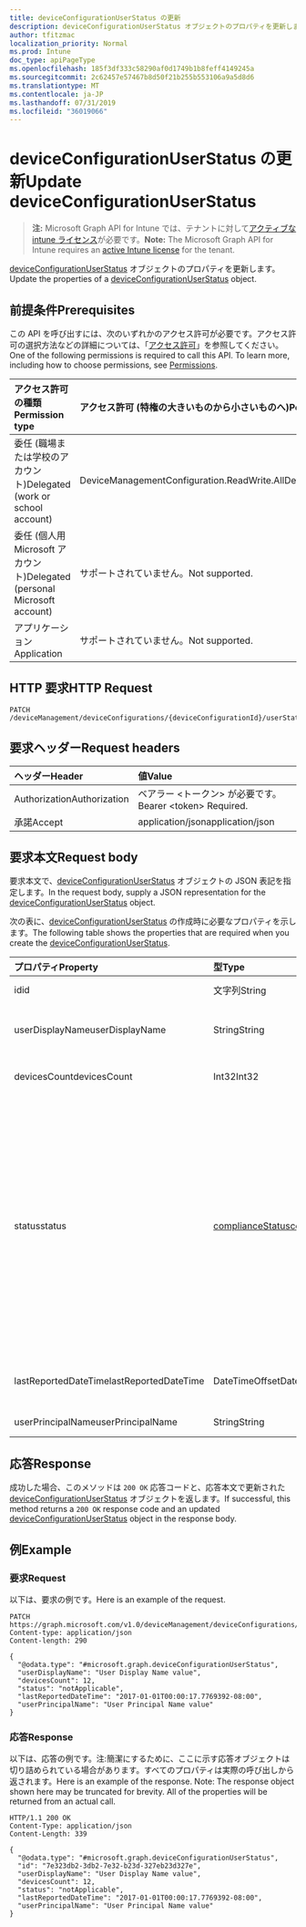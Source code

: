 ```yaml
---
title: deviceConfigurationUserStatus の更新
description: deviceConfigurationUserStatus オブジェクトのプロパティを更新します。
author: tfitzmac
localization_priority: Normal
ms.prod: Intune
doc_type: apiPageType
ms.openlocfilehash: 185f3df333c58290af0d1749b1b8feff4149245a
ms.sourcegitcommit: 2c62457e57467b8d50f21b255b553106a9a5d8d6
ms.translationtype: MT
ms.contentlocale: ja-JP
ms.lasthandoff: 07/31/2019
ms.locfileid: "36019066"
---
```

# <a name="update-deviceconfigurationuserstatus"></a><span data-ttu-id="93709-103">deviceConfigurationUserStatus の更新</span><span class="sxs-lookup"><span data-stu-id="93709-103">Update deviceConfigurationUserStatus</span></span>

> <span data-ttu-id="93709-104">**注:** Microsoft Graph API for Intune では、テナントに対して[アクティブな intune ライセンス](https://go.microsoft.com/fwlink/?linkid=839381)が必要です。</span><span class="sxs-lookup"><span data-stu-id="93709-104">**Note:** The Microsoft Graph API for Intune requires an [active Intune license](https://go.microsoft.com/fwlink/?linkid=839381) for the tenant.</span></span>

<span data-ttu-id="93709-105">[deviceConfigurationUserStatus](../resources/intune-deviceconfig-deviceconfigurationuserstatus.md) オブジェクトのプロパティを更新します。</span><span class="sxs-lookup"><span data-stu-id="93709-105">Update the properties of a [deviceConfigurationUserStatus](../resources/intune-deviceconfig-deviceconfigurationuserstatus.md) object.</span></span>

## <a name="prerequisites"></a><span data-ttu-id="93709-106">前提条件</span><span class="sxs-lookup"><span data-stu-id="93709-106">Prerequisites</span></span>
<span data-ttu-id="93709-p101">この API を呼び出すには、次のいずれかのアクセス許可が必要です。アクセス許可の選択方法などの詳細については、「[アクセス許可](/graph/permissions-reference)」を参照してください。</span><span class="sxs-lookup"><span data-stu-id="93709-p101">One of the following permissions is required to call this API. To learn more, including how to choose permissions, see [Permissions](/graph/permissions-reference).</span></span>

|<span data-ttu-id="93709-109">アクセス許可の種類</span><span class="sxs-lookup"><span data-stu-id="93709-109">Permission type</span></span>|<span data-ttu-id="93709-110">アクセス許可 (特権の大きいものから小さいものへ)</span><span class="sxs-lookup"><span data-stu-id="93709-110">Permissions (from most to least privileged)</span></span>|
|:---|:---|
|<span data-ttu-id="93709-111">委任 (職場または学校のアカウント)</span><span class="sxs-lookup"><span data-stu-id="93709-111">Delegated (work or school account)</span></span>|<span data-ttu-id="93709-112">DeviceManagementConfiguration.ReadWrite.All</span><span class="sxs-lookup"><span data-stu-id="93709-112">DeviceManagementConfiguration.ReadWrite.All</span></span>|
|<span data-ttu-id="93709-113">委任 (個人用 Microsoft アカウント)</span><span class="sxs-lookup"><span data-stu-id="93709-113">Delegated (personal Microsoft account)</span></span>|<span data-ttu-id="93709-114">サポートされていません。</span><span class="sxs-lookup"><span data-stu-id="93709-114">Not supported.</span></span>|
|<span data-ttu-id="93709-115">アプリケーション</span><span class="sxs-lookup"><span data-stu-id="93709-115">Application</span></span>|<span data-ttu-id="93709-116">サポートされていません。</span><span class="sxs-lookup"><span data-stu-id="93709-116">Not supported.</span></span>|

## <a name="http-request"></a><span data-ttu-id="93709-117">HTTP 要求</span><span class="sxs-lookup"><span data-stu-id="93709-117">HTTP Request</span></span>
<!-- {
  "blockType": "ignored"
}
-->
``` http
PATCH /deviceManagement/deviceConfigurations/{deviceConfigurationId}/userStatuses/{deviceConfigurationUserStatusId}
```

## <a name="request-headers"></a><span data-ttu-id="93709-118">要求ヘッダー</span><span class="sxs-lookup"><span data-stu-id="93709-118">Request headers</span></span>
|<span data-ttu-id="93709-119">ヘッダー</span><span class="sxs-lookup"><span data-stu-id="93709-119">Header</span></span>|<span data-ttu-id="93709-120">値</span><span class="sxs-lookup"><span data-stu-id="93709-120">Value</span></span>|
|:---|:---|
|<span data-ttu-id="93709-121">Authorization</span><span class="sxs-lookup"><span data-stu-id="93709-121">Authorization</span></span>|<span data-ttu-id="93709-122">ベアラー &lt;トークン&gt; が必要です。</span><span class="sxs-lookup"><span data-stu-id="93709-122">Bearer &lt;token&gt; Required.</span></span>|
|<span data-ttu-id="93709-123">承諾</span><span class="sxs-lookup"><span data-stu-id="93709-123">Accept</span></span>|<span data-ttu-id="93709-124">application/json</span><span class="sxs-lookup"><span data-stu-id="93709-124">application/json</span></span>|

## <a name="request-body"></a><span data-ttu-id="93709-125">要求本文</span><span class="sxs-lookup"><span data-stu-id="93709-125">Request body</span></span>
<span data-ttu-id="93709-126">要求本文で、[deviceConfigurationUserStatus](../resources/intune-deviceconfig-deviceconfigurationuserstatus.md) オブジェクトの JSON 表記を指定します。</span><span class="sxs-lookup"><span data-stu-id="93709-126">In the request body, supply a JSON representation for the [deviceConfigurationUserStatus](../resources/intune-deviceconfig-deviceconfigurationuserstatus.md) object.</span></span>

<span data-ttu-id="93709-127">次の表に、[deviceConfigurationUserStatus](../resources/intune-deviceconfig-deviceconfigurationuserstatus.md) の作成時に必要なプロパティを示します。</span><span class="sxs-lookup"><span data-stu-id="93709-127">The following table shows the properties that are required when you create the [deviceConfigurationUserStatus](../resources/intune-deviceconfig-deviceconfigurationuserstatus.md).</span></span>

|<span data-ttu-id="93709-128">プロパティ</span><span class="sxs-lookup"><span data-stu-id="93709-128">Property</span></span>|<span data-ttu-id="93709-129">型</span><span class="sxs-lookup"><span data-stu-id="93709-129">Type</span></span>|<span data-ttu-id="93709-130">説明</span><span class="sxs-lookup"><span data-stu-id="93709-130">Description</span></span>|
|:---|:---|:---|
|<span data-ttu-id="93709-131">id</span><span class="sxs-lookup"><span data-stu-id="93709-131">id</span></span>|<span data-ttu-id="93709-132">文字列</span><span class="sxs-lookup"><span data-stu-id="93709-132">String</span></span>|<span data-ttu-id="93709-133">エンティティのキー。</span><span class="sxs-lookup"><span data-stu-id="93709-133">Key of the entity.</span></span>|
|<span data-ttu-id="93709-134">userDisplayName</span><span class="sxs-lookup"><span data-stu-id="93709-134">userDisplayName</span></span>|<span data-ttu-id="93709-135">String</span><span class="sxs-lookup"><span data-stu-id="93709-135">String</span></span>|<span data-ttu-id="93709-136">DevicePolicyStatus のユーザー名。</span><span class="sxs-lookup"><span data-stu-id="93709-136">User name of the DevicePolicyStatus.</span></span>|
|<span data-ttu-id="93709-137">devicesCount</span><span class="sxs-lookup"><span data-stu-id="93709-137">devicesCount</span></span>|<span data-ttu-id="93709-138">Int32</span><span class="sxs-lookup"><span data-stu-id="93709-138">Int32</span></span>|<span data-ttu-id="93709-139">そのユーザーのデバイスの数。</span><span class="sxs-lookup"><span data-stu-id="93709-139">Devices count for that user.</span></span>|
|<span data-ttu-id="93709-140">status</span><span class="sxs-lookup"><span data-stu-id="93709-140">status</span></span>|[<span data-ttu-id="93709-141">complianceStatus</span><span class="sxs-lookup"><span data-stu-id="93709-141">complianceStatus</span></span>](../resources/intune-shared-compliancestatus.md)|<span data-ttu-id="93709-142">ポリシー レポートのコンプライアンスの状態。</span><span class="sxs-lookup"><span data-stu-id="93709-142">Compliance status of the policy report.</span></span> <span data-ttu-id="93709-143">可能な値は、`unknown`、`notApplicable`、`compliant`、`remediated`、`nonCompliant`、`error`、`conflict`、`notAssigned` です。</span><span class="sxs-lookup"><span data-stu-id="93709-143">Possible values are: `unknown`, `notApplicable`, `compliant`, `remediated`, `nonCompliant`, `error`, `conflict`, `notAssigned`.</span></span>|
|<span data-ttu-id="93709-144">lastReportedDateTime</span><span class="sxs-lookup"><span data-stu-id="93709-144">lastReportedDateTime</span></span>|<span data-ttu-id="93709-145">DateTimeOffset</span><span class="sxs-lookup"><span data-stu-id="93709-145">DateTimeOffset</span></span>|<span data-ttu-id="93709-146">ポリシー レポートの最終変更日時。</span><span class="sxs-lookup"><span data-stu-id="93709-146">Last modified date time of the policy report.</span></span>|
|<span data-ttu-id="93709-147">userPrincipalName</span><span class="sxs-lookup"><span data-stu-id="93709-147">userPrincipalName</span></span>|<span data-ttu-id="93709-148">String</span><span class="sxs-lookup"><span data-stu-id="93709-148">String</span></span>|<span data-ttu-id="93709-149">UserPrincipalName。</span><span class="sxs-lookup"><span data-stu-id="93709-149">UserPrincipalName.</span></span>|



## <a name="response"></a><span data-ttu-id="93709-150">応答</span><span class="sxs-lookup"><span data-stu-id="93709-150">Response</span></span>
<span data-ttu-id="93709-151">成功した場合、このメソッドは `200 OK` 応答コードと、応答本文で更新された [deviceConfigurationUserStatus](../resources/intune-deviceconfig-deviceconfigurationuserstatus.md) オブジェクトを返します。</span><span class="sxs-lookup"><span data-stu-id="93709-151">If successful, this method returns a `200 OK` response code and an updated [deviceConfigurationUserStatus](../resources/intune-deviceconfig-deviceconfigurationuserstatus.md) object in the response body.</span></span>

## <a name="example"></a><span data-ttu-id="93709-152">例</span><span class="sxs-lookup"><span data-stu-id="93709-152">Example</span></span>

### <a name="request"></a><span data-ttu-id="93709-153">要求</span><span class="sxs-lookup"><span data-stu-id="93709-153">Request</span></span>
<span data-ttu-id="93709-154">以下は、要求の例です。</span><span class="sxs-lookup"><span data-stu-id="93709-154">Here is an example of the request.</span></span>
``` http
PATCH https://graph.microsoft.com/v1.0/deviceManagement/deviceConfigurations/{deviceConfigurationId}/userStatuses/{deviceConfigurationUserStatusId}
Content-type: application/json
Content-length: 290

{
  "@odata.type": "#microsoft.graph.deviceConfigurationUserStatus",
  "userDisplayName": "User Display Name value",
  "devicesCount": 12,
  "status": "notApplicable",
  "lastReportedDateTime": "2017-01-01T00:00:17.7769392-08:00",
  "userPrincipalName": "User Principal Name value"
}
```

### <a name="response"></a><span data-ttu-id="93709-155">応答</span><span class="sxs-lookup"><span data-stu-id="93709-155">Response</span></span>
<span data-ttu-id="93709-p103">以下は、応答の例です。注:簡潔にするために、ここに示す応答オブジェクトは切り詰められている場合があります。すべてのプロパティは実際の呼び出しから返されます。</span><span class="sxs-lookup"><span data-stu-id="93709-p103">Here is an example of the response. Note: The response object shown here may be truncated for brevity. All of the properties will be returned from an actual call.</span></span>
``` http
HTTP/1.1 200 OK
Content-Type: application/json
Content-Length: 339

{
  "@odata.type": "#microsoft.graph.deviceConfigurationUserStatus",
  "id": "7e323db2-3db2-7e32-b23d-327eb23d327e",
  "userDisplayName": "User Display Name value",
  "devicesCount": 12,
  "status": "notApplicable",
  "lastReportedDateTime": "2017-01-01T00:00:17.7769392-08:00",
  "userPrincipalName": "User Principal Name value"
}
```



